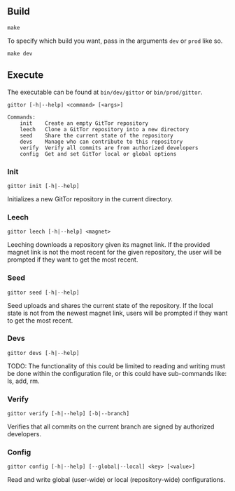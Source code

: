 ## Build

```
make
```

To specify which build you want, pass in the arguments `dev` or `prod` like so.

```
make dev
```

## Execute

The executable can be found at `bin/dev/gittor` or `bin/prod/gittor`.

```
gittor [-h|--help] <command> [<args>]

Commands:
    init    Create an empty GitTor repository
    leech   Clone a GitTor repository into a new directory
    seed    Share the current state of the repository
    devs    Manage who can contribute to this repository
    verify  Verify all commits are from authorized developers
    config  Get and set GitTor local or global options
```

### Init

```
gittor init [-h|--help]
```
Initializes a new GitTor repository in the current directory.

### Leech

```
gittor leech [-h|--help] <magnet>
```
Leeching downloads a repository given its magnet link.
If the provided magnet link is not the most recent for the given repository, the user will be prompted if they want to get the most recent.

### Seed

```
gittor seed [-h|--help]
```
Seed uploads and shares the current state of the repository.
If the local state is not from the newest magnet link, users will be prompted if they want to get the most recent.

### Devs

```
gittor devs [-h|--help]
```
TODO: The functionality of this could be limited to reading and writing must be done within the configuration file, or this could have sub-commands like: ls, add, rm.

### Verify

```
gittor verify [-h|--help] [-b|--branch]
```
Verifies that all commits on the current branch are signed by authorized developers.

### Config

```
gittor config [-h|--help] [--global|--local] <key> [<value>]
```
Read and write global (user-wide) or local (repository-wide) configurations.
